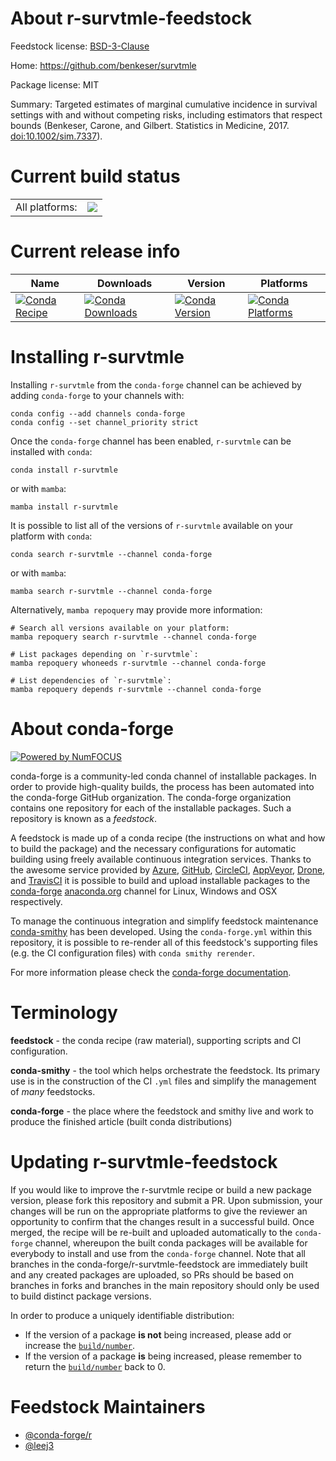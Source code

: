 About r-survtmle-feedstock
==========================

Feedstock license: [BSD-3-Clause](https://github.com/conda-forge/r-survtmle-feedstock/blob/main/LICENSE.txt)

Home: https://github.com/benkeser/survtmle

Package license: MIT

Summary: Targeted estimates of marginal cumulative incidence in survival settings with and without competing risks, including estimators that respect bounds (Benkeser, Carone, and Gilbert. Statistics in Medicine, 2017. <doi:10.1002/sim.7337>).

Current build status
====================


<table><tr><td>All platforms:</td>
    <td>
      <a href="https://dev.azure.com/conda-forge/feedstock-builds/_build/latest?definitionId=17677&branchName=main">
        <img src="https://dev.azure.com/conda-forge/feedstock-builds/_apis/build/status/r-survtmle-feedstock?branchName=main">
      </a>
    </td>
  </tr>
</table>

Current release info
====================

| Name | Downloads | Version | Platforms |
| --- | --- | --- | --- |
| [![Conda Recipe](https://img.shields.io/badge/recipe-r--survtmle-green.svg)](https://anaconda.org/conda-forge/r-survtmle) | [![Conda Downloads](https://img.shields.io/conda/dn/conda-forge/r-survtmle.svg)](https://anaconda.org/conda-forge/r-survtmle) | [![Conda Version](https://img.shields.io/conda/vn/conda-forge/r-survtmle.svg)](https://anaconda.org/conda-forge/r-survtmle) | [![Conda Platforms](https://img.shields.io/conda/pn/conda-forge/r-survtmle.svg)](https://anaconda.org/conda-forge/r-survtmle) |

Installing r-survtmle
=====================

Installing `r-survtmle` from the `conda-forge` channel can be achieved by adding `conda-forge` to your channels with:

```
conda config --add channels conda-forge
conda config --set channel_priority strict
```

Once the `conda-forge` channel has been enabled, `r-survtmle` can be installed with `conda`:

```
conda install r-survtmle
```

or with `mamba`:

```
mamba install r-survtmle
```

It is possible to list all of the versions of `r-survtmle` available on your platform with `conda`:

```
conda search r-survtmle --channel conda-forge
```

or with `mamba`:

```
mamba search r-survtmle --channel conda-forge
```

Alternatively, `mamba repoquery` may provide more information:

```
# Search all versions available on your platform:
mamba repoquery search r-survtmle --channel conda-forge

# List packages depending on `r-survtmle`:
mamba repoquery whoneeds r-survtmle --channel conda-forge

# List dependencies of `r-survtmle`:
mamba repoquery depends r-survtmle --channel conda-forge
```


About conda-forge
=================

[![Powered by
NumFOCUS](https://img.shields.io/badge/powered%20by-NumFOCUS-orange.svg?style=flat&colorA=E1523D&colorB=007D8A)](https://numfocus.org)

conda-forge is a community-led conda channel of installable packages.
In order to provide high-quality builds, the process has been automated into the
conda-forge GitHub organization. The conda-forge organization contains one repository
for each of the installable packages. Such a repository is known as a *feedstock*.

A feedstock is made up of a conda recipe (the instructions on what and how to build
the package) and the necessary configurations for automatic building using freely
available continuous integration services. Thanks to the awesome service provided by
[Azure](https://azure.microsoft.com/en-us/services/devops/), [GitHub](https://github.com/),
[CircleCI](https://circleci.com/), [AppVeyor](https://www.appveyor.com/),
[Drone](https://cloud.drone.io/welcome), and [TravisCI](https://travis-ci.com/)
it is possible to build and upload installable packages to the
[conda-forge](https://anaconda.org/conda-forge) [anaconda.org](https://anaconda.org/)
channel for Linux, Windows and OSX respectively.

To manage the continuous integration and simplify feedstock maintenance
[conda-smithy](https://github.com/conda-forge/conda-smithy) has been developed.
Using the ``conda-forge.yml`` within this repository, it is possible to re-render all of
this feedstock's supporting files (e.g. the CI configuration files) with ``conda smithy rerender``.

For more information please check the [conda-forge documentation](https://conda-forge.org/docs/).

Terminology
===========

**feedstock** - the conda recipe (raw material), supporting scripts and CI configuration.

**conda-smithy** - the tool which helps orchestrate the feedstock.
                   Its primary use is in the construction of the CI ``.yml`` files
                   and simplify the management of *many* feedstocks.

**conda-forge** - the place where the feedstock and smithy live and work to
                  produce the finished article (built conda distributions)


Updating r-survtmle-feedstock
=============================

If you would like to improve the r-survtmle recipe or build a new
package version, please fork this repository and submit a PR. Upon submission,
your changes will be run on the appropriate platforms to give the reviewer an
opportunity to confirm that the changes result in a successful build. Once
merged, the recipe will be re-built and uploaded automatically to the
`conda-forge` channel, whereupon the built conda packages will be available for
everybody to install and use from the `conda-forge` channel.
Note that all branches in the conda-forge/r-survtmle-feedstock are
immediately built and any created packages are uploaded, so PRs should be based
on branches in forks and branches in the main repository should only be used to
build distinct package versions.

In order to produce a uniquely identifiable distribution:
 * If the version of a package **is not** being increased, please add or increase
   the [``build/number``](https://docs.conda.io/projects/conda-build/en/latest/resources/define-metadata.html#build-number-and-string).
 * If the version of a package **is** being increased, please remember to return
   the [``build/number``](https://docs.conda.io/projects/conda-build/en/latest/resources/define-metadata.html#build-number-and-string)
   back to 0.

Feedstock Maintainers
=====================

* [@conda-forge/r](https://github.com/conda-forge/r/)
* [@leej3](https://github.com/leej3/)

